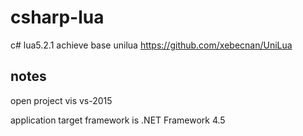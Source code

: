 # csharp-lua
c# lua5.2.1 achieve base unilua
https://github.com/xebecnan/UniLua

## notes

open project vis vs-2015

application target framework is .NET Framework 4.5
